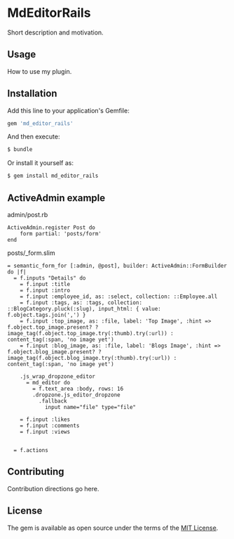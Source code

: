 # MdEditorRails
Short description and motivation.

## Usage
How to use my plugin.

## Installation
Add this line to your application's Gemfile:

```ruby
gem 'md_editor_rails'
```

And then execute:
```bash
$ bundle
```

Or install it yourself as:
```bash
$ gem install md_editor_rails
```

## ActiveAdmin example

admin/post.rb

```
ActiveAdmin.register Post do
    form partial: 'posts/form'
end
```


posts/_form.slim

```
= semantic_form_for [:admin, @post], builder: ActiveAdmin::FormBuilder do |f|
  = f.inputs "Details" do
    = f.input :title
    = f.input :intro
    = f.input :employee_id, as: :select, collection: ::Employee.all
    = f.input :tags, as: :tags, collection: ::BlogCategory.pluck(:slug), input_html: { value: f.object.tags.join(',') }
    = f.input :top_image, as: :file, label: 'Top Image', :hint => f.object.top_image.present? ? image_tag(f.object.top_image.try(:thumb).try(:url)) : content_tag(:span, 'no image yet')
    = f.input :blog_image, as: :file, label: 'Blogs Image', :hint => f.object.blog_image.present? ? image_tag(f.object.blog_image.try(:thumb).try(:url)) : content_tag(:span, 'no image yet')

    .js_wrap_dropzone_editor
      = md_editor do
        = f.text_area :body, rows: 16
        .dropzone.js_editor_dropzone
          .fallback
            input name="file" type="file"

    = f.input :likes
    = f.input :comments
    = f.input :views


  = f.actions
```

## Contributing
Contribution directions go here.

## License
The gem is available as open source under the terms of the [MIT License](http://opensource.org/licenses/MIT).


